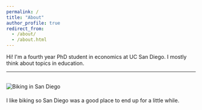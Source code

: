 ```yaml
---
permalink: /
title: "About"
author_profile: true
redirect_from: 
  - /about/
  - /about.html
---
```


Hi! I'm a fourth year PhD student in economics at UC San Diego. I mostly think about topics in education.

---

<div style="margin-top: 30px; margin-bottom: 20px;">
<img src="/images/biking.png" alt="Biking in San Diego" style="max-width: 50%; height: auto;">
</div>

I like biking so San Diego was a good place to end up for a little while.
